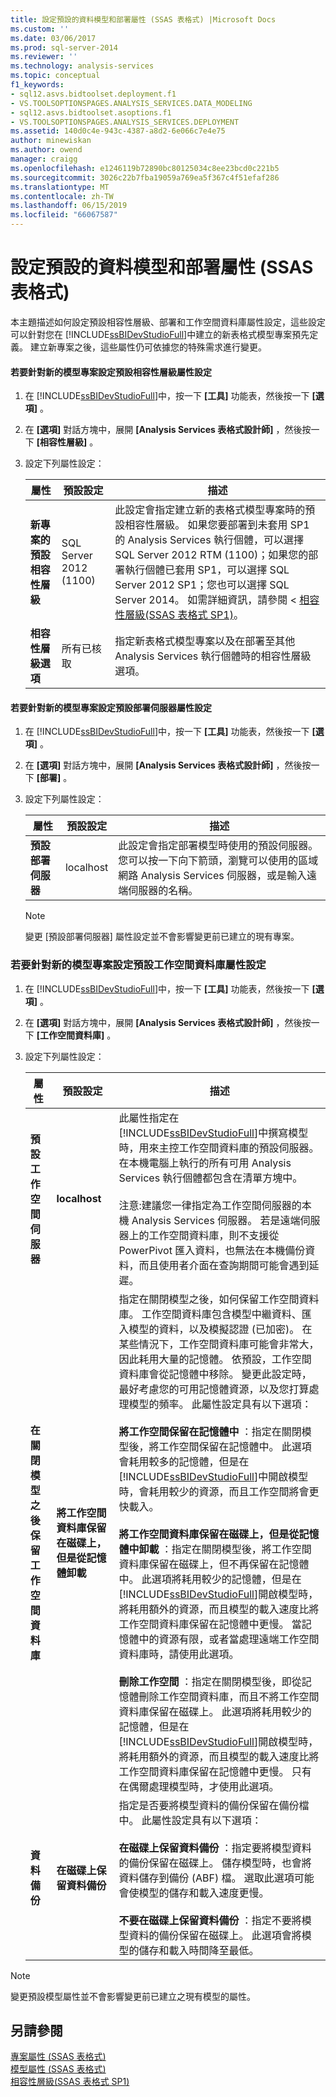 ```yaml
---
title: 設定預設的資料模型和部署屬性 (SSAS 表格式) |Microsoft Docs
ms.custom: ''
ms.date: 03/06/2017
ms.prod: sql-server-2014
ms.reviewer: ''
ms.technology: analysis-services
ms.topic: conceptual
f1_keywords:
- sql12.asvs.bidtoolset.deployment.f1
- VS.TOOLSOPTIONSPAGES.ANALYSIS_SERVICES.DATA_MODELING
- sql12.asvs.bidtoolset.asoptions.f1
- VS.TOOLSOPTIONSPAGES.ANALYSIS_SERVICES.DEPLOYMENT
ms.assetid: 140d0c4e-943c-4387-a8d2-6e066c7e4e75
author: minewiskan
ms.author: owend
manager: craigg
ms.openlocfilehash: e1246119b72890bc80125034c8ee23bcd0c221b5
ms.sourcegitcommit: 3026c22b7fba19059a769ea5f367c4f51efaf286
ms.translationtype: MT
ms.contentlocale: zh-TW
ms.lasthandoff: 06/15/2019
ms.locfileid: "66067587"
---
```

# <a name="configure-default-data-modeling-and-deployment-properties-ssas-tabular"></a>設定預設的資料模型和部署屬性 (SSAS 表格式)
  本主題描述如何設定預設相容性層級、部署和工作空間資料庫屬性設定，這些設定可以針對您在 [!INCLUDE[ssBIDevStudioFull](../../includes/ssbidevstudiofull-md.md)]中建立的新表格式模型專案預先定義。 建立新專案之後，這些屬性仍可依據您的特殊需求進行變更。  
  
#### <a name="to-configure-the-default-compatibility-level-property-setting-for-new-model-projects"></a>若要針對新的模型專案設定預設相容性層級屬性設定  
  
1.  在 [!INCLUDE[ssBIDevStudioFull](../../includes/ssbidevstudiofull-md.md)]中，按一下 **[工具]** 功能表，然後按一下 **[選項]** 。  
  
2.  在 **[選項]** 對話方塊中，展開 **[Analysis Services 表格式設計師]** ，然後按一下 **[相容性層級]** 。  
  
3.  設定下列屬性設定：  
  
    |屬性|預設設定|描述|  
    |--------------|---------------------|-----------------|  
    |**新專案的預設相容性層級**|SQL Server 2012 (1100)|此設定會指定建立新的表格式模型專案時的預設相容性層級。 如果您要部署到未套用 SP1 的 Analysis Services 執行個體，可以選擇 SQL Server 2012 RTM (1100)；如果您的部署執行個體已套用 SP1，可以選擇 SQL Server 2012 SP1；您也可以選擇 SQL Server 2014。 如需詳細資訊，請參閱 <<c0> [ 相容性層級&#40;SSAS 表格式 SP1&#41;](compatibility-level-for-tabular-models-in-analysis-services.md)。</c0>|  
    |**相容性層級選項**|所有已核取|指定新表格式模型專案以及在部署至其他 Analysis Services 執行個體時的相容性層級選項。|  
  
#### <a name="to-configure-the-default-deployment-server-property-setting-for-new-model-projects"></a>若要針對新的模型專案設定預設部署伺服器屬性設定  
  
1.  在 [!INCLUDE[ssBIDevStudioFull](../../includes/ssbidevstudiofull-md.md)]中，按一下 **[工具]** 功能表，然後按一下 **[選項]** 。  
  
2.  在 **[選項]** 對話方塊中，展開 **[Analysis Services 表格式設計師]** ，然後按一下 **[部署]** 。  
  
3.  設定下列屬性設定：  
  
    |屬性|預設設定|描述|  
    |--------------|---------------------|-----------------|  
    |**預設部署伺服器**|localhost|此設定會指定部署模型時使用的預設伺服器。 您可以按一下向下箭頭，瀏覽可以使用的區域網路 Analysis Services 伺服器，或是輸入遠端伺服器的名稱。|  
  
    > [!NOTE]  
    >  變更 [預設部署伺服器] 屬性設定並不會影響變更前已建立的現有專案。  
  
###  <a name="bkmk_conf_default"></a> 若要針對新的模型專案設定預設工作空間資料庫屬性設定  
  
1.  在 [!INCLUDE[ssBIDevStudioFull](../../includes/ssbidevstudiofull-md.md)]中，按一下 **[工具]** 功能表，然後按一下 **[選項]** 。  
  
2.  在 **[選項]** 對話方塊中，展開 **[Analysis Services 表格式設計師]** ，然後按一下 **[工作空間資料庫]** 。  
  
3.  設定下列屬性設定：  
  
    |屬性|預設設定|描述|  
    |--------------|---------------------|-----------------|  
    |**預設工作空間伺服器**|**localhost**|此屬性指定在 [!INCLUDE[ssBIDevStudioFull](../../includes/ssbidevstudiofull-md.md)]中撰寫模型時，用來主控工作空間資料庫的預設伺服器。 在本機電腦上執行的所有可用 Analysis Services 執行個體都包含在清單方塊中。<br /><br /> 注意:建議您一律指定為工作空間伺服器的本機 Analysis Services 伺服器。 若是遠端伺服器上的工作空間資料庫，則不支援從 PowerPivot 匯入資料，也無法在本機備份資料，而且使用者介面在查詢期間可能會遇到延遲。|  
    |**在關閉模型之後保留工作空間資料庫**|**將工作空間資料庫保留在磁碟上，但是從記憶體卸載**|指定在關閉模型之後，如何保留工作空間資料庫。 工作空間資料庫包含模型中繼資料、匯入模型的資料，以及模擬認證 (已加密)。 在某些情況下，工作空間資料庫可能會非常大，因此耗用大量的記憶體。 依預設，工作空間資料庫會從記憶體中移除。 變更此設定時，最好考慮您的可用記憶體資源，以及您打算處理模型的頻率。 此屬性設定具有以下選項：<br /><br /> **將工作空間保留在記憶體中** ：指定在關閉模型後，將工作空間保留在記憶體中。 此選項會耗用較多的記憶體，但是在 [!INCLUDE[ssBIDevStudioFull](../../includes/ssbidevstudiofull-md.md)]中開啟模型時，會耗用較少的資源，而且工作空間將會更快載入。<br /><br /> **‭將工作空間資料庫保留在磁碟上，但是從記憶體中卸載** ：指定在關閉模型後，將工作空間資料庫保留在磁碟上，但不再保留在記憶體中。 此選項將耗用較少的記憶體，但是在 [!INCLUDE[ssBIDevStudioFull](../../includes/ssbidevstudiofull-md.md)]開啟模型時，將耗用額外的資源，而且模型的載入速度比將工作空間資料庫保留在記憶體中更慢。 當記憶體中的資源有限，或者當處理遠端工作空間資料庫時，請使用此選項。<br /><br /> **刪除工作空間** ：指定在關閉模型後，即從記憶體刪除工作空間資料庫，而且不將工作空間資料庫保留在磁碟上。 此選項將耗用較少的記憶體，但是在 [!INCLUDE[ssBIDevStudioFull](../../includes/ssbidevstudiofull-md.md)]開啟模型時，將耗用額外的資源，而且模型的載入速度比將工作空間資料庫保留在記憶體中更慢。 只有在偶爾處理模型時，才使用此選項。|  
    |**資料備份**|**在磁碟上保留資料備份**|指定是否要將模型資料的備份保留在備份檔中。 此屬性設定具有以下選項：<br /><br /> **在磁碟上保留資料備份** ：指定要將模型資料的備份保留在磁碟上。 儲存模型時，也會將資料儲存到備份 (ABF) 檔。 選取此選項可能會使模型的儲存和載入速度更慢。<br /><br /> **不要在磁碟上保留資料備份** ：指定不要將模型資料的備份保留在磁碟上。 此選項會將模型的儲存和載入時間降至最低。|  
  
> [!NOTE]  
>  變更預設模型屬性並不會影響變更前已建立之現有模型的屬性。  
  
## <a name="see-also"></a>另請參閱  
 [專案屬性 &#40;SSAS 表格式&#41;](properties-ssas-tabular.md)   
 [模型屬性 &#40;SSAS 表格式&#41;](model-properties-ssas-tabular.md)   
 [相容性層級&#40;SSAS 表格式 SP1&#41;](compatibility-level-for-tabular-models-in-analysis-services.md)  
  
  

